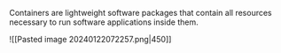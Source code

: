 Containers are lightweight software packages that contain all resources necessary to run software applications inside them.

![[Pasted image 20240122072257.png|450]]
